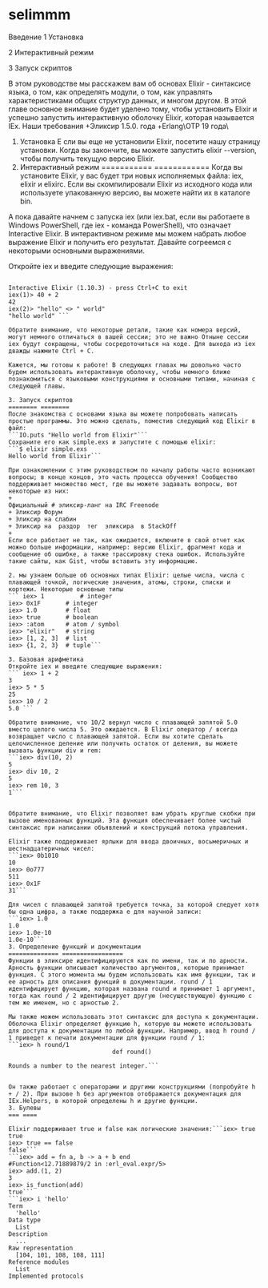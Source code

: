 # selimmm
Введение
1 Установка

2 Интерактивный режим 

3 Запуск скриптов 


В этом руководстве мы расскажем вам об основах Elixir - синтаксисе языка, о том, как определять модули, о том, как управлять характеристиками общих структур данных, и многом другом. В этой главе основное внимание будет уделено тому, чтобы установить Elixir и успешно запустить интерактивную оболочку Elixir, которая называется IEx.
Наши требования
 +Эликсир  1.5.0. года
 +Erlang\ОТР 19 года\
1. Установка 
Е
сли вы еще не установили Elixir, посетите нашу страницу установки. Когда вы закончите, вы можете запустить elixir --version, чтобы получить текущую версию Elixir.
2. Интерактивный режим 
=========== ============
Когда вы установите Elixir, у вас будет три новых исполняемых файла: iex, elixir и elixirc. Если вы скомпилировали Elixir из исходного кода или используете упакованную версию, вы можете найти их в каталоге bin.

А пока давайте начнем с запуска iex (или iex.bat, если вы работаете в Windows PowerShell, где iex - команда PowerShell), что означает Interactive Elixir. В интерактивном режиме мы можем набрать любое выражение Elixir и получить его результат. Давайте согреемся с некоторыми основными выражениями.

Откройте iex и введите следующие выражения:
``` Erlang/OTP 21.0 [64-bit] [smp:2:2] [...]

Interactive Elixir (1.10.3) - press Ctrl+C to exit
iex(1)> 40 + 2
42
iex(2)> "hello" <> " world"
"hello world" ```

Обратите внимание, что некоторые детали, такие как номера версий, могут немного отличаться в вашей сессии; это не важно Отныне сессии iex будут сокращены, чтобы сосредоточиться на коде. Для выхода из iex дважды нажмите Ctrl + C.

Кажется, мы готовы к работе! В следующих главах мы довольно часто будем использовать интерактивную оболочку, чтобы немного ближе познакомиться с языковыми конструкциями и основными типами, начиная с следующей главы.

3. Запуск скриптов 
======== ========
После знакомства с основами языка вы можете попробовать написать простые программы. Это можно сделать, поместив следующий код Elixir в файл:
```IO.puts "Hello world from Elixir"```
Сохраните его как simple.exs и запустите с помощью elixir:
```$ elixir simple.exs
Hello world from Elixir```

При ознакомлении с этим руководством по началу работы часто возникают вопросы; в конце концов, это часть процесса обучения! Сообщество поддерживает множество мест, где вы можете задавать вопросы, вот некоторые из них:
+
Официальный # эликсир-ланг на IRC Freenode
+ Эликсир Форум
+ Эликсир на слабин
+ Эликсир на  раздор  тег  эликсира  в StackOff
+
Если все работает не так, как ожидается, включите в свой отчет как можно больше информации, например: версию Elixir, фрагмент кода и сообщение об ошибке, а также трассировку стека ошибок. Используйте такие сайты, как Gist, чтобы вставить эту информацию.

2. мы узнаем больше об основных типах Elixir: целые числа, числа с плавающей точкой, логические значения, атомы, строки, списки и кортежи. Некоторые основные типы
``` iex> 1          # integer
iex> 0x1F       # integer
iex> 1.0        # float
iex> true       # boolean
iex> :atom      # atom / symbol
iex> "elixir"   # string
iex> [1, 2, 3]  # list
iex> {1, 2, 3}  # tuple```
 
3. Базовая арифметика 
Откройте iex и введите следующие выражения:
``` iex> 1 + 2
3
iex> 5 * 5
25
iex> 10 / 2
5.0 ```

Обратите внимание, что 10/2 вернул число с плавающей запятой 5.0 вместо целого числа 5. Это ожидается. В Elixir оператор / всегда возвращает число с плавающей запятой. Если вы хотите сделать целочисленное деление или получить остаток от деления, вы можете вызвать функции div и rem:
```iex> div(10, 2)
5
iex> div 10, 2
5
iex> rem 10, 3
1```


Обратите внимание, что Elixir позволяет вам убрать круглые скобки при вызове именованных функций. Эта функция обеспечивает более чистый синтаксис при написании объявлений и конструкций потока управления.

Elixir также поддерживает ярлыки для ввода двоичных, восьмеричных и шестнадцатеричных чисел:
```iex> 0b1010
10
iex> 0o777
511
iex> 0x1F
31```

Для чисел с плавающей запятой требуется точка, за которой следует хотя бы одна цифра, а также поддержка e для научной записи:
```iex> 1.0
1.0
iex> 1.0e-10
1.0e-10```
3. Определение функций и документации
============== =================
Функции в эликсире идентифицируются как по имени, так и по арности. Арность функции описывает количество аргументов, которые принимает функция. С этого момента мы будем использовать как имя функции, так и ее арность для описания функций в документации. round / 1 идентифицирует функцию, которая названа round и принимает 1 аргумент, тогда как round / 2 идентифицирует другую (несуществующую) функцию с тем же именем, но с арностью 2.

Мы также можем использовать этот синтаксис для доступа к документации. Оболочка Elixir определяет функцию h, которую вы можете использовать для доступа к документации по любой функции. Например, ввод h round / 1 приведет к печати документации для функции round / 1:
```iex> h round/1
                             def round()
                             
Rounds a number to the nearest integer.```


Он также работает с операторами и другими конструкциями (попробуйте h + / 2). При вызове h без аргументов отображается документация для IEx.Helpers, в которой определены h и другие функции.
3. Булевы
=== ====

Elixir поддерживает true и false как логические значения:```iex> true
true
iex> true == false
false```
```iex> add = fn a, b -> a + b end
#Function<12.71889879/2 in :erl_eval.expr/5>
iex> add.(1, 2)
3
iex> is_function(add)
true```
```iex> i 'hello'
Term
  'hello'
Data type
  List
Description
  ...
Raw representation
  [104, 101, 108, 108, 111]
Reference modules
  List
Implemented protocols
 ```
